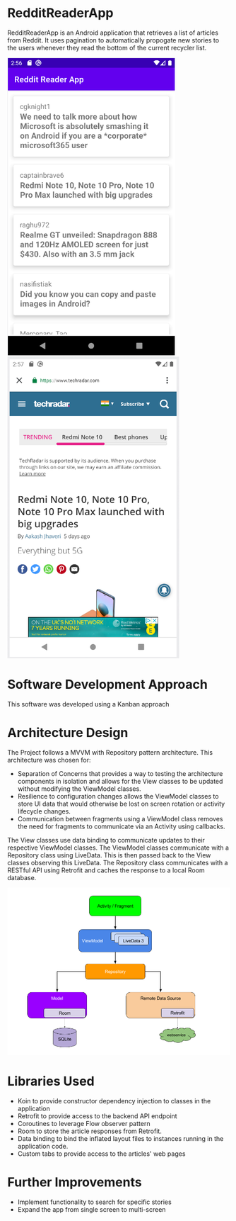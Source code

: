 # RedditReaderApp
RedditReaderApp is an Android application that retrieves a list of articles from Reddit. It uses pagination to automatically propogate new stories to the users whenever they read the bottom of the current recycler list.

![Alt text](app/docs/images/articles_list_screenshot.png?raw=true "Articles List Screenshot") ![Alt text](app/docs/images/custom_tabs_screenshot.png?raw=true "Custom Tabs Screenshot")

# Software Development Approach
This software was developed using a Kanban approach

# Architecture Design
The Project follows a MVVM with Repository pattern architecture. This architecture was chosen for:
- Separation of Concerns that provides a way to testing the architecture components in isolation and allows for the View classes to be updated without modifying the ViewModel classes.
- Resilience to configuration changes allows the ViewModel classes to store UI data that would otherwise be lost on screen rotation or activity lifecycle changes.
- Communication between fragments using a ViewModel class removes the need for fragments to communicate via an Activity using callbacks.

The View classes use data binding to communicate updates to their respective ViewModel classes. The ViewModel classes communicate with a Repository class using LiveData. This is then passed back to the View classes observing this LiveData. The Repository class communicates with a RESTful API using Retrofit and caches the response to a local Room database.

![Alt text](app/docs/images/mvvm_architecture.png?raw=true "MVVM Architecture")

# Libraries Used
- Koin to provide constructor dependency injection to classes in the application
- Retrofit to provide access to the backend API endpoint
- Coroutines to leverage Flow observer pattern
- Room to store the article responses from Retrofit.
- Data binding to bind the inflated layout files to instances running in the application code.
- Custom tabs to provide access to the articles' web pages

# Further Improvements
- Implement functionality to search for specific stories
- Expand the app from single screen to multi-screen
